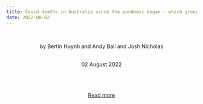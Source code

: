 ```yaml
---
title: Covid deaths in Australia since the pandemic began - which groups have suffered most? – video
date: 2022-08-02
---
```


<br><center>by Bertin Huynh and Andy Ball and Josh Nicholas</center><br>

<center>02 August 2022</center><br><br>

<blockquote></blockquote><br>

<center><a href="https://www.theguardian.com/world/video/2022/aug/02/covid-deaths-in-australia-which-groups-have-suffered-most-video">Read more</a></center>